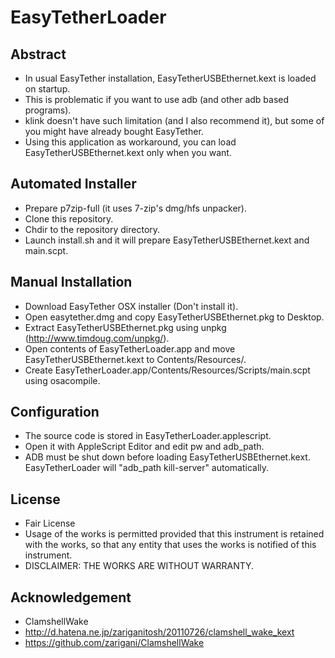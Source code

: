 # EasyTetherLoader

## Abstract
* In usual EasyTether installation, EasyTetherUSBEthernet.kext is loaded on startup.
* This is problematic if you want to use adb (and other adb based programs).
* klink doesn't have such limitation (and I also recommend it), but some of you might have already bought EasyTether.
* Using this application as workaround, you can load EasyTetherUSBEthernet.kext only when you want.

## Automated Installer
* Prepare p7zip-full (it uses 7-zip's dmg/hfs unpacker).
* Clone this repository.
* Chdir to the repository directory.
* Launch install.sh and it will prepare EasyTetherUSBEthernet.kext and main.scpt.

## Manual Installation
* Download EasyTether OSX installer (Don't install it).
* Open easytether.dmg and copy EasyTetherUSBEthernet.pkg to Desktop.
* Extract EasyTetherUSBEthernet.pkg using unpkg (http://www.timdoug.com/unpkg/).
* Open contents of EasyTetherLoader.app and move EasyTetherUSBEthernet.kext to Contents/Resources/.
* Create EasyTetherLoader.app/Contents/Resources/Scripts/main.scpt using osacompile.

## Configuration
* The source code is stored in EasyTetherLoader.applescript.
* Open it with AppleScript Editor and edit pw and adb_path.
* ADB must be shut down before loading EasyTetherUSBEthernet.kext. EasyTetherLoader will "adb_path kill-server" automatically.

## License
* Fair License
* Usage of the works is permitted provided that this instrument is retained with the works, so that any entity that uses the works is notified of this instrument.
* DISCLAIMER: THE WORKS ARE WITHOUT WARRANTY.

## Acknowledgement
* ClamshellWake
* http://d.hatena.ne.jp/zariganitosh/20110726/clamshell_wake_kext
* https://github.com/zarigani/ClamshellWake

